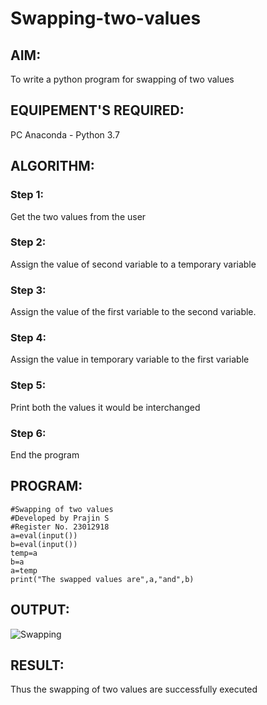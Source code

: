 # Swapping-two-values
## AIM:
To write a python program for swapping of two values
## EQUIPEMENT'S REQUIRED: 
PC
Anaconda - Python 3.7
## ALGORITHM: 
### Step 1:
Get the two values from the user
### Step 2: 
Assign the value of second variable to a temporary variable 
### Step 3: 
Assign the value of the first variable to the second variable.
### Step 4:  
Assign the value in temporary variable to the first variable
### Step 5: 
Print both the values it would be interchanged
### Step 6: 
End the program
## PROGRAM:
```
#Swapping of two values
#Developed by Prajin S
#Register No. 23012918
a=eval(input())
b=eval(input())
temp=a
b=a
a=temp
print("The swapped values are",a,"and",b)
```
## OUTPUT:
![Swapping](https://github.com/Prajin19/Swapping-two-values/assets/144979377/a6e01a67-2df5-4e63-b99a-d7fffc3465e7)


## RESULT:
Thus the swapping of two values are successfully executed



